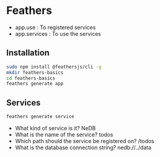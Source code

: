 # Feathers

- app.use : To registered services
- app.services : To use the services

## Installation

```bash
sudo npm install @feathersjs/cli -g
mkdir feathers-basics
cd feathers-basics
feathers generate app
```

## Services

```bash
feathers generate service
```

- What kind of service is it? NeDB
- What is the name of the service? todos
- Which path should the service be registered on? /todos
- What is the database connection string? nedb://../data
